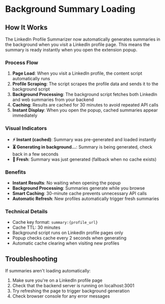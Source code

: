 # Background Summary Loading

## How It Works

The LinkedIn Profile Summarizer now automatically generates summaries in the background when you visit a LinkedIn profile page. This means the summary is ready instantly when you open the extension popup.

### Process Flow

1. **Page Load**: When you visit a LinkedIn profile, the content script automatically runs
2. **Profile Scraping**: The script scrapes the profile data and sends it to the background script
3. **Background Processing**: The background script fetches both LinkedIn and web summaries from your backend
4. **Caching**: Results are cached for 30 minutes to avoid repeated API calls
5. **Instant Display**: When you open the popup, cached summaries appear immediately

### Visual Indicators

- **⚡ Instant (cached)**: Summary was pre-generated and loaded instantly
- **⏳ Generating in background...**: Summary is being generated, check back in a few seconds
- **🔄 Fresh**: Summary was just generated (fallback when no cache exists)

### Benefits

- **Instant Results**: No waiting when opening the popup
- **Background Processing**: Summaries generate while you browse
- **Smart Caching**: 30-minute cache prevents unnecessary API calls
- **Automatic Refresh**: New profiles automatically trigger fresh summaries

### Technical Details

- Cache key format: `summary:{profile_url}`
- Cache TTL: 30 minutes
- Background script runs on LinkedIn profile pages only
- Popup checks cache every 2 seconds when generating
- Automatic cache clearing when visiting new profiles

## Troubleshooting

If summaries aren't loading automatically:
1. Make sure you're on a LinkedIn profile page
2. Check that the backend server is running on localhost:3001
3. Try refreshing the page to trigger background generation
4. Check browser console for any error messages 